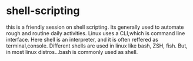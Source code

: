 # shell-scripting
this is a friendly session on shell scripting. Its generally used to automate rough and routine daily activities. Linux uses a CLI,which is command line interface. Here shell is an interpreter, and it is often reffered as terminal,console. Different shells are used in linux like bash, ZSH, fish. But, in most linux distros...bash is commonly used as shell.
